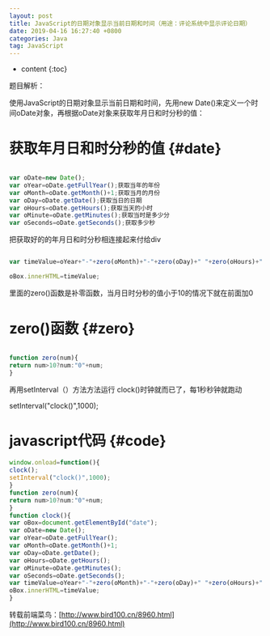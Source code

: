 ```yaml
---
layout: post
title: JavaScript的日期对象显示当前日期和时间（用途：评论系统中显示评论日期）
date: 2019-04-16 16:27:40 +0800
categories: Java
tag: JavaScript
---
```


* content
{:toc}



题目解析：

使用JavaScript的日期对象显示当前日期和时间，先用new Date()来定义一个时间oDate对象，再根据oDate对象来获取年月日和时分秒的值：

获取年月日和时分秒的值			{#date}
===================================

```js

var oDate=new Date();
var oYear=oDate.getFullYear();获取当年的年份
var oMonth=oDate.getMonth()+1;获取当月的月份
var oDay=oDate.getDate();获取当日的日期
var oHours=oDate.getHours();获取当天的小时
var oMinute=oDate.getMinutes();获取当时是多少分
var oSeconds=oDate.getSeconds();获取多少秒

```

把获取好的的年月日和时分秒相连接起来付给div

```js

var timeValue=oYear+"-"+zero(oMonth)+"-"+zero(oDay)+" "+zero(oHours)+":"+zero(oMinute)+":"+zero(oSeconds)

oBox.innerHTML=timeValue;

```

里面的zero()函数是补零函数，当月日时分秒的值小于10的情况下就在前面加0

zero()函数		{#zero}
===================================

```js

function zero(num){
return num>10?num:"0"+num;
}

```

再用setInterval（）方法方法运行 clock()时钟就而已了，每1秒秒钟就跑动

setInterval("clock()",1000);

javascript代码		{#code}
===================================

```js
window.onload=function(){
clock();
setInterval("clock()",1000);
}
function zero(num){
return num>10?num:"0"+num;
}
function clock(){
var oBox=document.getElementById("date");
var oDate=new Date();
var oYear=oDate.getFullYear();
var oMonth=oDate.getMonth()+1;
var oDay=oDate.getDate();
var oHours=oDate.getHours();
var oMinute=oDate.getMinutes();
var oSeconds=oDate.getSeconds();
var timeValue=oYear+"-"+zero(oMonth)+"-"+zero(oDay)+" "+zero(oHours)+":"+zero(oMinute)+":"+zero(oSeconds);
oBox.innerHTML=timeValue;
}

```


转载前端菜鸟：[http://www.bird100.cn/8960.html](http://www.bird100.cn/8960.html)